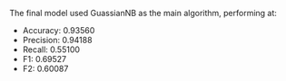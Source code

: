 The final model used GuassianNB as the main algorithm, performing at:

- Accuracy: 0.93560
- Precision: 0.94188
- Recall: 0.55100
- F1: 0.69527
- F2: 0.60087